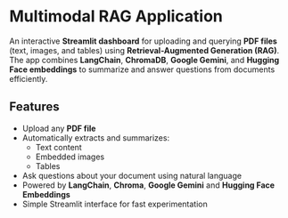 # Multimodal RAG Application

An interactive **Streamlit dashboard** for uploading and querying **PDF files** (text, images, and tables) using **Retrieval-Augmented Generation (RAG)**.  
The app combines **LangChain**, **ChromaDB**, **Google Gemini**, and **Hugging Face embeddings** to summarize and answer questions from documents efficiently.


## Features

- Upload any **PDF file**
- Automatically extracts and summarizes:
  - Text content
  - Embedded images
  - Tables
-  Ask questions about your document using natural language
-  Powered by **LangChain**, **Chroma**, **Google Gemini** and **Hugging Face Embeddings**
-  Simple Streamlit interface for fast experimentation

